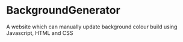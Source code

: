 # BackgroundGenerator
A website which can manually update background colour build using Javascript, HTML and CSS
